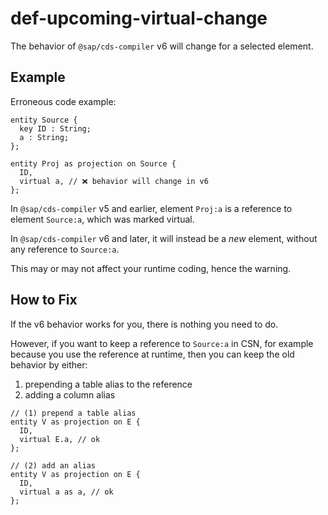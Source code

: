 # def-upcoming-virtual-change

The behavior of `@sap/cds-compiler` v6 will change for a selected element.

## Example

Erroneous code example:

```cds
entity Source {
  key ID : String;
  a : String;
};

entity Proj as projection on Source {
  ID,
  virtual a, // ❌ behavior will change in v6
};
```

In `@sap/cds-compiler` v5 and earlier, element `Proj:a` is a reference
to element `Source:a`, which was marked virtual.

In `@sap/cds-compiler` v6 and later, it will instead be a _new_ element,
without any reference to `Source:a`.

This may or may not affect your runtime coding, hence the warning.


## How to Fix

If the v6 behavior works for you, there is nothing you need to do.

However, if you want to keep a reference to `Source:a` in CSN, for example
because you use the reference at runtime, then you can keep the old behavior
by either:

1. prepending a table alias to the reference
2. adding a column alias

```cds
// (1) prepend a table alias
entity V as projection on E {
  ID,
  virtual E.a, // ok
};
```

```cds
// (2) add an alias
entity V as projection on E {
  ID,
  virtual a as a, // ok
};
```
